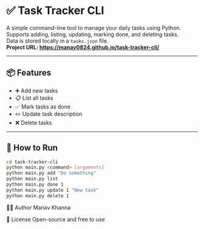 # ✅ Task Tracker CLI

A simple command-line tool to manage your daily tasks using Python.  
Supports adding, listing, updating, marking done, and deleting tasks.  
Data is stored locally in a `tasks.json` file.  
**Project URL: https://manav0824.github.io/task-tracker-cli/**

---

## 📦 Features

- ➕ Add new tasks  
- 📋 List all tasks  
- ✅ Mark tasks as done  
- ✏️ Update task description  
- ❌ Delete tasks  

---

## 🚀 How to Run

```bash
cd task-tracker-cli
python main.py <command> [arguments]
python main.py add "Do something"
python main.py list
python main.py done 1
python main.py update 1 "New task"
python main.py delete 1
```
👨‍💻 Author
Manav Khanna

📜 License
Open-source and free to use
